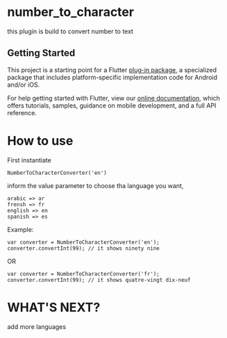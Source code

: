 # number_to_character

this plugin is build to convert number to text

## Getting Started

This project is a starting point for a Flutter
[plug-in package](https://flutter.dev/developing-packages/),
a specialized package that includes platform-specific implementation code for
Android and/or iOS.

For help getting started with Flutter, view our
[online documentation](https://flutter.dev/docs), which offers tutorials,
samples, guidance on mobile development, and a full API reference.


# How to use

First instantiate
```
NumberToCharacterConverter('en')
```
inform the value parameter to choose tha language you want,
```
arabic => ar
frensh => fr
english => en
spanish => es
```

Example:
```
var converter = NumberToCharacterConverter('en');
converter.convertInt(99); // it shows ninety nine
```
 OR
```
var converter = NumberToCharacterConverter('fr');
converter.convertInt(99); // it shows quatre-vingt dix-neuf
```

# WHAT'S NEXT?
add more languages